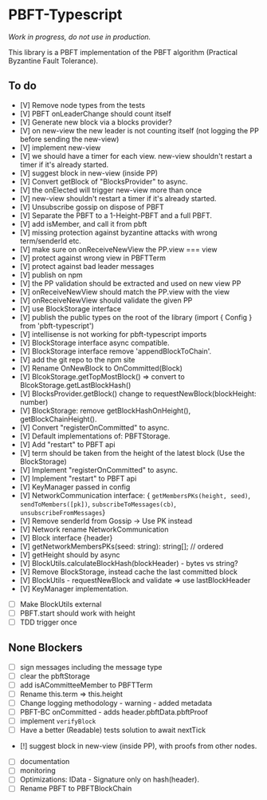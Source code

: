 # PBFT-Typescript

*Work in progress, do not use in production.*

This library is a PBFT implementation of the PBFT algorithm (Practical Byzantine Fault Tolerance).

## To do

- [V] Remove node types from the tests
- [V] PBFT onLeaderChange should count itself
- [V] Generate new block via a blocks provider?
- [V] on new-view the new leader is not counting itself (not logging the PP before sending the new-view)
- [V] implement new-view
- [V] we should have a timer for each view. new-view shouldn't restart a timer if it's already started.
- [V] suggest block in new-view (inside PP)
- [V] Convert getBlock of "BlocksProvider" to async.
- [V] the onElected will trigger new-view more than once
- [V] new-view shouldn't restart a timer if it's already started.
- [V] Unsubscribe gossip on dispose of PBFT
- [V] Separate the PBFT to a 1-Height-PBFT and a full PBFT.
- [V] add isMember, and call it from pbft
- [V] missing protection against byzantine attacks with wrong term/senderId etc.
- [V] make sure on onReceiveNewView the PP.view === view
- [V] protect against wrong view in PBFTTerm
- [V] protect against bad leader messages
- [V] publish on npm
- [V] the PP validation should be extracted and used on new view PP
- [V] onReceiveNewView should match the PP.view with the view
- [V] onReceiveNewView should validate the given PP
- [V] use BlockStorage interface
- [V] publish the public types on the root of the library (import { Config } from 'pbft-typescript')
- [V] intellisense is not working for pbft-typescript imports
- [V] BlockStorage interface async compatible.
- [V] BlockStorage interface remove 'appendBlockToChain'.
- [V] add the git repo to the npm site
- [V] Rename OnNewBlock to OnCommitted(Block)
- [V] BlcokStorage.getTopMostBlock() => convert to BlcokStorage.getLastBlockHash()
- [V] BlocksProvider.getBlock() change to requestNewBlock(blockHeight: number)
- [V] BlockStorage: remove getBlockHashOnHeight(), getBlockChainHeight().
- [V] Convert "registerOnCommitted" to async.
- [V] Default implementations of: PBFTStorage.
- [V] Add "restart" to PBFT api
- [V] term should be taken from the height of the latest block (Use the BlockStorage)
- [V] Implement "registerOnCommitted" to async.
- [V] Implement "restart" to PBFT api
- [V] KeyManager passed in config
- [V] NetworkCommunication interface: { `getMembersPKs(height, seed)`, `sendToMembers([pk])`, `subscribeToMessages(cb)`, `unsubscribeFromMessages`}
- [V] Remove senderId from Gossip -> Use PK instead
- [V] Network rename NetworkCommunication
- [V] Block interface {header}
- [V] getNetworkMembersPKs(seed: string): string[]; // ordered
- [V] getHeight should by async
- [V] BlockUtils.calculateBlockHash(blockHeader) - bytes vs string?
- [V] Remove BlockStorage, instead cache the last committed block
- [V] BlockUtils - requestNewBlock and validate => use lastBlockHeader
- [V] KeyManager implementation.
- [ ] Make BlockUtils external
- [ ] PBFT.start should work with height
- [ ] TDD trigger once

## None Blockers

- [ ] sign messages including the message type
- [ ] clear the pbftStorage
- [ ] add isACommitteeMember to PBFTTerm
- [ ] Rename this.term => this.height
- [ ] Change logging methodology - warning - added metadata
- [ ] PBFT-BC onCommitted - adds header.pbftData.pbftProof
- [ ] implement `verifyBlock`
- [ ] Have a better (Readable) tests solution to await nextTick
- [!] suggest block in new-view (inside PP), with proofs from other nodes.
- [ ] documentation
- [ ] monitoring
- [ ] Optimizations: IData - Signature only on hash(header).
- [ ] Rename PBFT to PBFTBlockChain
